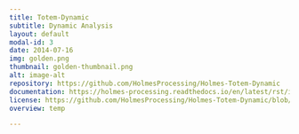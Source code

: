 ```yaml
---
title: Totem-Dynamic
subtitle: Dynamic Analysis
layout: default
modal-id: 3
date: 2014-07-16
img: golden.png
thumbnail: golden-thumbnail.png
alt: image-alt
repository: https://github.com/HolmesProcessing/Holmes-Totem-Dynamic
documentation: https://holmes-processing.readthedocs.io/en/latest/rst/installation/index.html
license: https://github.com/HolmesProcessing/Holmes-Totem-Dynamic/blob/master/LICENSE
overview: temp

---
```

